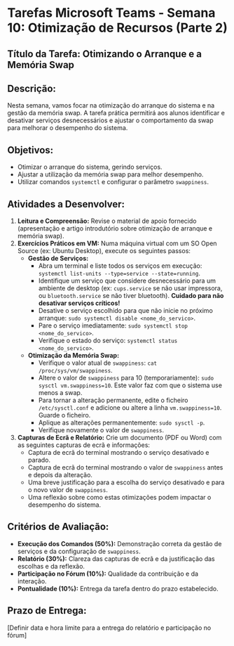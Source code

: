 # Tarefas Microsoft Teams - Semana 10: Otimização de Recursos (Parte 2)

## Título da Tarefa: Otimizando o Arranque e a Memória Swap

## Descrição:
Nesta semana, vamos focar na otimização do arranque do sistema e na gestão da memória swap. A tarefa prática permitirá aos alunos identificar e desativar serviços desnecessários e ajustar o comportamento da swap para melhorar o desempenho do sistema.

## Objetivos:
*   Otimizar o arranque do sistema, gerindo serviços.
*   Ajustar a utilização da memória swap para melhor desempenho.
*   Utilizar comandos `systemctl` e configurar o parâmetro `swappiness`.

## Atividades a Desenvolver:
1.  **Leitura e Compreensão:** Revise o material de apoio fornecido (apresentação e artigo introdutório sobre otimização de arranque e memória swap).
2.  **Exercícios Práticos em VM:** Numa máquina virtual com um SO Open Source (ex: Ubuntu Desktop), execute os seguintes passos:
    *   **Gestão de Serviços:**
        *   Abra um terminal e liste todos os serviços em execução: `systemctl list-units --type=service --state=running`.
        *   Identifique um serviço que considere desnecessário para um ambiente de desktop (ex: `cups.service` se não usar impressora, ou `bluetooth.service` se não tiver bluetooth). **Cuidado para não desativar serviços críticos!**
        *   Desative o serviço escolhido para que não inicie no próximo arranque: `sudo systemctl disable <nome_do_servico>`.
        *   Pare o serviço imediatamente: `sudo systemctl stop <nome_do_servico>`.
        *   Verifique o estado do serviço: `systemctl status <nome_do_servico>`.
    *   **Otimização da Memória Swap:**
        *   Verifique o valor atual de `swappiness`: `cat /proc/sys/vm/swappiness`.
        *   Altere o valor de `swappiness` para 10 (temporariamente): `sudo sysctl vm.swappiness=10`. Este valor faz com que o sistema use menos a swap.
        *   Para tornar a alteração permanente, edite o ficheiro `/etc/sysctl.conf` e adicione ou altere a linha `vm.swappiness=10`. Guarde o ficheiro.
        *   Aplique as alterações permanentemente: `sudo sysctl -p`.
        *   Verifique novamente o valor de `swappiness`.
3.  **Capturas de Ecrã e Relatório:** Crie um documento (PDF ou Word) com as seguintes capturas de ecrã e informações:
    *   Captura de ecrã do terminal mostrando o serviço desativado e parado.
    *   Captura de ecrã do terminal mostrando o valor de `swappiness` antes e depois da alteração.
    *   Uma breve justificação para a escolha do serviço desativado e para o novo valor de `swappiness`.
    *   Uma reflexão sobre como estas otimizações podem impactar o desempenho do sistema.

## Critérios de Avaliação:
*   **Execução dos Comandos (50%):** Demonstração correta da gestão de serviços e da configuração de `swappiness`.
*   **Relatório (30%):** Clareza das capturas de ecrã e da justificação das escolhas e da reflexão.
*   **Participação no Fórum (10%):** Qualidade da contribuição e da interação.
*   **Pontualidade (10%):** Entrega da tarefa dentro do prazo estabelecido.

## Prazo de Entrega:
[Definir data e hora limite para a entrega do relatório e participação no fórum]

